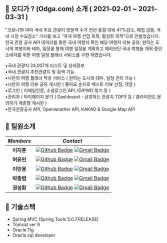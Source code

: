 
## 🚙 오디가 ? (Odga.com) 소개 ( 2021-02-01 ~ 2021-03-31 )
"코로나19 여파 국내 주요 관광지 방문객 수가 전년 동월 대비 47%감소, 폐업 급증, 국내 시장 수요감소“ 기사를 보고 “국내 여행 산업 회복, 활성화 목적”으로 만들었습니다.<br>
한국 관광 공사 API 데이터를 통한 국내 여행지 확인 해당 여행지 리뷰 공유, 원하는 도시의 여행지와 테마, 일정을 통해 여행 일정을 계획하고 해외보단 국내 여행을 계획 중인 소비자를 위한 여행 일정 플래너 서비스를 구현 하였습니다.

▪국내 관광지 24,007개 리스트 및 상세정보<br>
▪국내 관광지 추천관광지 및 검색 기능<br>
▪나만의 여행 플래너 작성 서비스 ( 원하는 도시와 테마, 일정 관리 가능 )<br>
▪나만의 여행 리뷰 공유 게시판 ( 좋아요 순으로 베스트 리뷰 선정, 댓글 )<br>
▪로그인 ( 이메일인증, 소셜로그인 API, ID/PWD 찾기 등 )<br>
▪관리자 / 마이페이지 분기 ( Dashboard - 선호하는 관광지 TOP3 등 / 클라이언트 문의하기 계층형 게시판 )<br>
▪한국관광공사 API, Openweather API, KAKAO & Google Map API<br>


## 🚙 팀원소개

|*Members*|*Contact*|
|:---:|---|
|**이지훈**|[![Github Badge](https://img.shields.io/badge/-Github-000?style=flat-square&logo=Github&logoColor=white)](http://github.com/lzhxxn) [![Gmail Badge](https://img.shields.io/badge/-iamzhliiv@gmail.com-c14438?style=flat-square&logo=Gmail&logoColor=white&link=mailto:iamzhliiv@gmail.com)](mailto:iamzhliiv@gmail.com)|
|**허유민**|[![Github Badge](https://img.shields.io/badge/-Github-000?style=flat-square&logo=Github&logoColor=white)](https://github.com/yumgit23) [![Gmail Badge](https://img.shields.io/badge/-ymhur980203@gmail.com-c14438?style=flat-square&logo=Gmail&logoColor=white&link=mailto:ymhur980203@gmail.com)](mailto:ymhur980203@gmail.com)|
|**이민용**|[![Github Badge](https://img.shields.io/badge/-Github-000?style=flat-square&logo=Github&logoColor=white)](https://github.com/dragongit94) [![Gmail Badge](https://img.shields.io/badge/-thecolorpoetic@gmail.com-c14438?style=flat-square&logo=Gmail&logoColor=white&link=mailto:thecolorpoetic@gmail.com)](mailto:thecolorpoetic@gmail.com)|
|**박종범**|[![Github Badge](https://img.shields.io/badge/-Github-000?style=flat-square&logo=Github&logoColor=white)](https://github.com/DobbyisFree1) [![Gmail Badge](https://img.shields.io/badge/-doby14515@gmail.com-c14438?style=flat-square&logo=Gmail&logoColor=white&link=mailto:doby14515@gmail.com)](mailto:doby14515@gmail.com)|
|**권성환**|[![Github Badge](https://img.shields.io/badge/-Github-000?style=flat-square&logo=Github&logoColor=white)](https://github.com/suadeomgit) [![Gmail Badge](https://img.shields.io/badge/-suadeomgit@gmail.com-c14438?style=flat-square&logo=Gmail&logoColor=white&link=mailto:suadeomgit@gmail.com)](mailto:suadeomgit@gmail.com)|


## 🚙 기술스택
- Spring MVC (Spring Tools 5.0.7.RELEASE)
- Tomcat ver 9
- Oracle 11g
- Oracle sql developer

